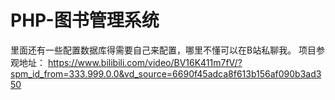 # PHP-图书管理系统
里面还有一些配置数据库得需要自己来配置，哪里不懂可以在B站私聊我。
项目参观地址：
https://www.bilibili.com/video/BV16K411m7fV/?spm_id_from=333.999.0.0&vd_source=6690f45adca8f613b156af090b3ad350
